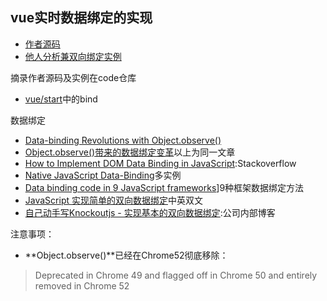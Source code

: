 ## vue实时数据绑定的实现

* [作者源码](https://github.com/vuejs/vue/blob/871ed9126639c9128c18bb2f19e6afd42c0c5ad9/explorations%2Fgetset.html)
* [他人分析兼双向绑定实例](http://www.cnblogs.com/dh-dh/p/5606596.html)

摘录作者源码及实例在code仓库

* [vue/start](https://github.com/onvno/codesnippets/tree/master/vue/start)中的bind




数据绑定

* [Data-binding Revolutions with Object.observe()](http://www.html5rocks.com/en/tutorials/es7/observe/)
* [Object.observe()带来的数据绑定变革](http://www.tuicool.com/articles/ZVVNBv)以上为同一文章
* [How to Implement DOM Data Binding in JavaScript](http://stackoverflow.com/questions/16483560/how-to-implement-dom-data-binding-in-javascript):Stackoverflow
* [Native JavaScript Data-Binding](http://www.sellarafaeli.com/blog/native_javascript_data_binding)多实例
* [Data binding code in 9 JavaScript frameworks](http://engineering.paiza.io/entry/2015/03/12/145216)]9种框架数据绑定方法
* [JavaScript 实现简单的双向数据绑定](http://www.oschina.net/translate/easy-two-way-data-binding-in-javascript?cmp)中英双文
* [自己动手写Knockoutjs - 实现基本的双向数据绑定](https://github.com/iuap-design/blog/issues/30):公司内部博客



注意事项：

* **Object.observe()**已经在Chrome52彻底移除：
>  Deprecated in Chrome 49 and flagged off in Chrome 50 and entirely removed in Chrome 52